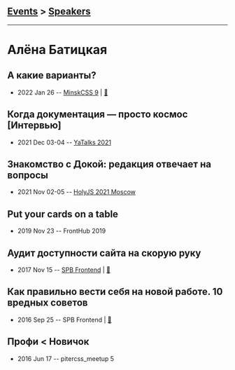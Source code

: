 ## [Events](../README.md) > [Speakers](../speakers.md)
---

# Алёна Батицкая

## А какие варианты?
- 2022 Jan 26 -- [MinskCSS 9](https://youtu.be/OzhvYBcT9w8)  | [:notebook:](https://solarrust.github.io/MinskCSS-VF/)  
## Когда документация — просто космос [Интервью]
- 2021 Dec 03-04 -- [YaTalks 2021](https://youtu.be/hHjKJdnQRlM)    
## Знакомство с Докой: редакция отвечает на вопросы
- 2021 Nov 02-05 -- [HolyJS 2021 Moscow](https://youtu.be/9bJk8ayzXFA)    
## Put your cards on a table
- 2019 Nov 23 -- FrontHub 2019    
## Аудит доступности сайта на скорую руку
- 2017 Nov 15 -- [SPB Frontend](https://www.youtube.com/watch?v=OYs5H0t_ryA)  | [:notebook:](http://amp.gs/B2s5)  
## Как правильно вести себя на новой работе. 10 вредных советов
- 2016 Sep 25 -- SPB Frontend  | [:notebook:](https://solarrust.github.io/spbfrontend0916/)  
## Профи &lt; Новичок
- 2016 Jun 17 -- pitercss_meetup 5    
